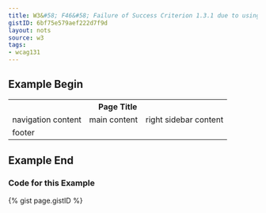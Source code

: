 ```yaml
---
title: W3&#58; F46&#58; Failure of Success Criterion 1.3.1 due to using th elements, caption elements, or non-empty summary attributes in layout tables
gistID: 6bf75e579aef222d7f9d
layout: nots
source: w3
tags:
- wcag131
---
```


<h2 aria-describedby="{{ page.gistID }}">Example Begin</h2>
<div class="rendered-not">
 <table summary="layout table">
 <tr>
   <th colspan=3>Page Title</th>
 </tr>
 <tr>
   <td><div>navigation content</div></td>
   <td><div>main content</div></td>
   <td><div>right sidebar content</div></td>
 </tr>
 <tr>
   <td colspan=3>footer</td>
 </tr>
 </table>
</div> <!-- rendered-not -->

<h2 aria-describedby="{{ page.gistID }}">Example End</h2>

<h3 aria-describedby="{{ page.gistID }}">Code for this Example</h3>
{% gist page.gistID %}